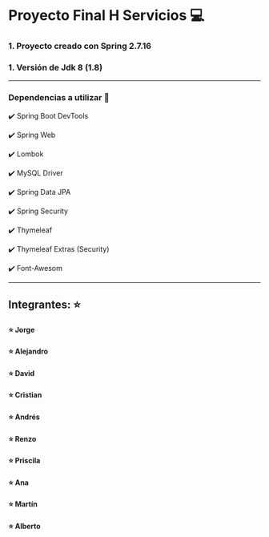 # Proyecto Final H Servicios :computer:
### 1. Proyecto creado con Spring 2.7.16
### 1. Versión de Jdk 8 (1.8)
---------------------------------------------
### Dependencias a utilizar :floppy_disk:
:heavy_check_mark: Spring Boot DevTools 

:heavy_check_mark: Spring Web

:heavy_check_mark: Lombok

:heavy_check_mark: MySQL Driver

:heavy_check_mark: Spring Data JPA

:heavy_check_mark: Spring Security

:heavy_check_mark: Thymeleaf

:heavy_check_mark: Thymeleaf Extras (Security)

:heavy_check_mark: Font-Awesom

------------------------------------------------

## Integrantes: :star:
#### :star: Jorge
#### :star: Alejandro
#### :star: David
#### :star: Cristian
#### :star: Andrés
#### :star: Renzo
#### :star: Priscila
#### :star: Ana
#### :star: Martín
#### :star: Alberto

